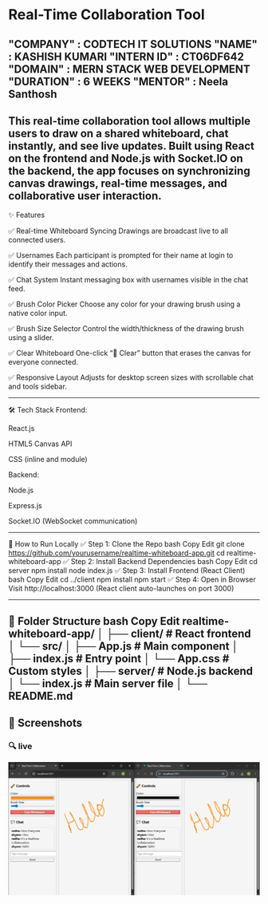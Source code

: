 # Real-Time Collaboration Tool

"COMPANY" : CODTECH IT SOLUTIONS
"NAME" : KASHISH KUMARI
"INTERN ID" : CT06DF642
"DOMAIN" : MERN STACK WEB DEVELOPMENT
"DURATION" : 6 WEEKS
"MENTOR" : Neela Santhosh
---

This real-time collaboration tool allows multiple users to draw on a shared whiteboard, chat instantly, and see live updates. Built using React on the frontend and Node.js with Socket.IO on the backend, the app focuses on synchronizing canvas drawings, real-time messages, and collaborative user interaction.
---
✨ Features

✅ Real-time Whiteboard Syncing
Drawings are broadcast live to all connected users.

✅ Usernames
Each participant is prompted for their name at login to identify their messages and actions.

✅ Chat System
Instant messaging box with usernames visible in the chat feed.

✅ Brush Color Picker
Choose any color for your drawing brush using a native color input.

✅ Brush Size Selector
Control the width/thickness of the drawing brush using a slider.

✅ Clear Whiteboard
One-click “🧽 Clear” button that erases the canvas for everyone connected.

✅ Responsive Layout
Adjusts for desktop screen sizes with scrollable chat and tools sidebar.

---

🛠️ Tech Stack
Frontend:

React.js

HTML5 Canvas API

CSS (inline and module)

Backend:

Node.js

Express.js

Socket.IO (WebSocket communication)

---

🚀 How to Run Locally
✅ Step 1: Clone the Repo
bash
Copy
Edit
git clone https://github.com/yourusername/realtime-whiteboard-app.git
cd realtime-whiteboard-app
✅ Step 2: Install Backend Dependencies
bash
Copy
Edit
cd server
npm install
node index.js
✅ Step 3: Install Frontend (React Client)
bash
Copy
Edit
cd ../client
npm install
npm start
✅ Step 4: Open in Browser
Visit http://localhost:3000
(React client auto-launches on port 3000)

---

📁 Folder Structure
bash
Copy
Edit
realtime-whiteboard-app/
│
├── client/            # React frontend
│   └── src/
│       ├── App.js     # Main component
│       ├── index.js   # Entry point
│       └── App.css    # Custom styles
│
├── server/            # Node.js backend
│   └── index.js       # Main server file
│
└── README.md
---

## 📸 Screenshots

### 🔍 live
![Home Page](screenshot/output.png)

